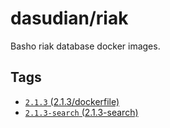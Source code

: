 # dasudian/riak

Basho riak database docker images.

## Tags

- [`2.1.3` (2.1.3/dockerfile)](https://github.com/Dasudian/docker-riak/blob/master/2.1.3/Dockerfile)  
- [`2.1.3-search` (2.1.3-search)](https://github.com/Dasudian/docker-riak/blob/master/2.1.3/search/Dockerfile)  
 

